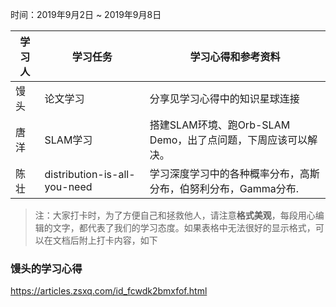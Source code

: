 时间：2019年9月2日 ~ 2019年9月8日

学习人|学习任务|学习心得和参考资料
------ | ------ | ------ 
馒头 | 论文学习 | 分享见学习心得中的知识星球连接
唐洋 | SLAM学习 | 搭建SLAM环境、跑Orb-SLAM Demo，出了点问题，下周应该可以解决。
陈壮 | distribution-is-all-you-need | 学习深度学习中的各种概率分布，高斯分布，伯努利分布，Gamma分布.
> 注：大家打卡时，为了方便自己和拯救他人，请注意**格式美观**，每段用心编辑的文字，都代表了我们的学习态度。如果表格中无法很好的显示格式，可以在文档后附上打卡内容，如下

### 馒头的学习心得
https://articles.zsxq.com/id_fcwdk2bmxfof.html
